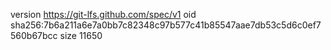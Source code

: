 version https://git-lfs.github.com/spec/v1
oid sha256:7b6a211a6e7a0bb7c82348c97b577c41b85547aae7db53c5d6c0ef7560b67bcc
size 11650
